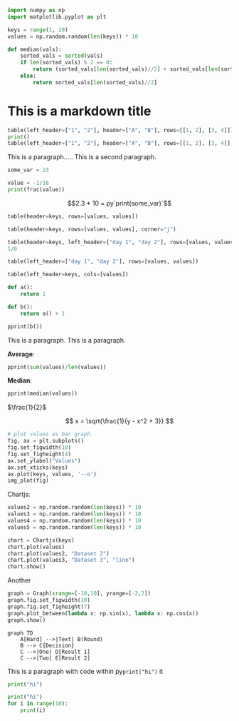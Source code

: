 ```python exec
import numpy as np
import matplotlib.pyplot as plt

keys = range(1, 20)
values = np.random.random(len(keys)) * 10

def median(vals):
    sorted_vals = sorted(vals)
    if len(sorted_vals) % 2 == 0:
        return (sorted_vals[len(sorted_vals)//2] + sorted_vals[len(sorted_vals)//2 - 1])/2
    else:
        return sorted_vals[len(sorted_vals)//2]
```

# This is a markdown title

```python exec
table(left_header=["1", "2"], header=["A", "B"], rows=[[1, 2], [3, 4]])
print()
table(left_header=["1", "2"], header=["A", "B"], rows=[[1, 2], [3, 4]], corner="x")
```

This is a paragraph.....
This is a second paragraph.

```python exec
some_var = 23
```

```python exec
value = -1/16
print(frac(value))
```

$$2.3 * 10 = py`print(some_var)`$$


```python exec
table(header=keys, rows=[values, values])
```

```python exec
table(header=keys, rows=[values, values], corner="j")
```

```python exec
table(header=keys, left_header=["day 1", "day 2"], rows=[values, values], corner="j \\ i")
1/0
```

```python exec
table(left_header=["day 1", "day 2"], rows=[values, values])
```

```python exec
table(left_header=keys, cols=[values])
```


```python exec
def a():
    return 1

def b():
    return a() + 1

pprint(b())
```


This is a paragraph.
This is a paragraph.

**Average**:
```python exec
pprint(sum(values)/len(values))
```

**Median**:
```python exec
pprint(median(values))
```

$\frac{1}{2}$

$$
x = \sqrt{\frac{1}{y - x^2 + 3}}
$$

```python exec
# plot values as bar graph
fig, ax = plt.subplots()
fig.set_figwidth(10)
fig.set_figheight(4)
ax.set_ylabel("Values")
ax.set_xticks(keys)
ax.plot(keys, values, '--o')
img_plot(fig)
```

Chartjs:

```python exec
values2 = np.random.random(len(keys)) * 10
values3 = np.random.random(len(keys)) * 10
values4 = np.random.random(len(keys)) * 10
values5 = np.random.random(len(keys)) * 10

chart = Chartjs(keys)
chart.plot(values)
chart.plot(values2, "Dataset 2")
chart.plot(values3, "Dataset 3", "line")
chart.show()
```

Another

```python exec
graph = Graph(xrange=[-10,10], yrange=[-2,2])
graph.fig.set_figwidth(10)
graph.fig.set_figheight(7)
graph.plot_between(lambda x: np.sin(x), lambda x: np.cos(x))
graph.show()
```

```mermaid
graph TD
    A[Hard] -->|Text| B(Round)
    B --> C{Decision}
    C -->|One| D[Result 1]
    C -->|Two| E[Result 2]
```

This is a paragraph with code within py`print("hi")` it

```python
print("hi")
```

```python exec-show
print("hi")
for i in range(10):
    print(i)
```


